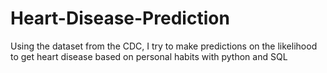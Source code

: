 # Heart-Disease-Prediction
Using the dataset from the CDC, I try to make predictions on the likelihood to get heart disease based on personal habits with python and SQL 
